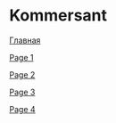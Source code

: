 # Kommersant
<p><a href="https://efekta.github.io/Kommersant/index.html">Главная</a></p>
<p><a href="https://efekta.github.io/Kommersant/page-1.html">Page 1</a></p>
<p><a href="https://efekta.github.io/Kommersant/page-2.html">Page 2</a></p>
<p><a href="https://efekta.github.io/Kommersant/page-3.html">Page 3</a></p>
<p><a href="https://efekta.github.io/Kommersant/page-4.html">Page 4</a></p>